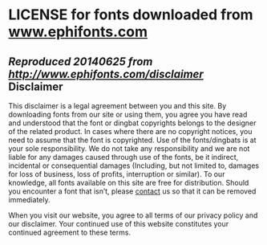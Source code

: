 LICENSE for fonts downloaded from www.ephifonts.com
===================================================

*Reproduced 20140625 from http://www.ephifonts.com/disclaimer*                                             
Disclaimer
----------

This disclaimer is a legal agreement between you and this site. By downloading fonts
from our site or using them, you agree you have read and understood that the font or
dingbat copyrights belongs to the designer of the related product. In cases where there
are no copyright notices, you need to assume that the font is copyrighted. Use of the 
fonts/dingbats is at your sole responsibility. We do not take any responsibility and we
are not liable for any damages caused through use of the fonts, be it indirect,
incidental or consequential damages (Including, but not limited to, damages for loss of
business, loss of profits, interruption or similar). To our knowledge, all fonts
available on this site are free for distribution. Should you encounter a font that isn’t,
please [contact][1] us so that it can be removed immediately.

When you visit our website, you agree to all terms of our privacy policy and our 
disclaimer. Your continued use of this website constitutes your continued agreement to
these terms.

[1]: http://www.ephifonts.com/contact-us
